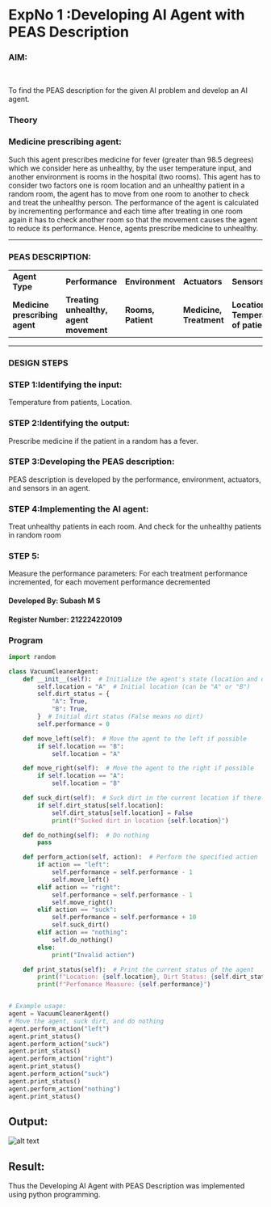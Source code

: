 
<h1>ExpNo 1 :Developing AI Agent with PEAS Description</h1>
<h3>AIM:</h3>
<br>
<p>To find the PEAS description for the given AI problem and develop an AI agent.</p>
<h3>Theory</h3>
<h3>Medicine prescribing agent:</h3>
<p>Such this agent prescribes medicine for fever (greater than 98.5 degrees) which we consider here as unhealthy, by the user temperature input, and another environment is rooms in the hospital (two rooms). This agent has to consider two factors one is room location and an unhealthy patient in a random room, the agent has to move from one room to another to check and treat the unhealthy person. The performance of the agent is calculated by incrementing performance and each time after treating in one room again it has to check another room so that the movement causes the agent to reduce its performance. Hence, agents prescribe medicine to unhealthy.</p>
<hr>
<h3>PEAS DESCRIPTION:</h3>
<table>
  <tr>
    <td><strong>Agent Type</strong></td>
    <td><strong>Performance</strong></td>
     <td><strong>Environment</strong></td>
    <td><strong>Actuators</strong></td>
    <td><strong>Sensors</strong></td>
  </tr>
    <tr>
    <td><strong>Medicine prescribing agent</strong></td>
    <td><strong>Treating unhealthy, agent movement</strong></td>
     <td><strong>Rooms, Patient</strong></td>
    <td><strong>Medicine, Treatment</strong></td>
    <td><strong>Location, Temperature of patient</strong></td>
  </tr>
</table>
<hr>
<H3>DESIGN STEPS</H3>
<h3>STEP 1:Identifying the input:</h3>
<p>Temperature from patients, Location.</p>
<h3>STEP 2:Identifying the output:</h3>
<p>Prescribe medicine if the patient in a random has a fever.</p>
<h3>STEP 3:Developing the PEAS description:</h3>
<p>PEAS description is developed by the performance, environment, actuators, and sensors in an agent.</p>
<h3>STEP 4:Implementing the AI agent:</h3>
<p>Treat unhealthy patients in each room. And check for the unhealthy patients in random room</p>
<h3>STEP 5:</h3>
<p>Measure the performance parameters: For each treatment performance incremented, for each movement performance decremented</p>

<h4>Developed By: Subash M S</h4>
<h4>Register Number: 212224220109</h4>
<h3>Program</h3>

```python
import random

class VacuumCleanerAgent:
    def __init__(self):  # Initialize the agent's state (location and dirt status)
        self.location = "A"  # Initial location (can be "A" or "B")
        self.dirt_status = {
            "A": True,
            "B": True,
        }  # Initial dirt status (False means no dirt)
        self.performance = 0

    def move_left(self):  # Move the agent to the left if possible
        if self.location == "B":
            self.location = "A"

    def move_right(self):  # Move the agent to the right if possible
        if self.location == "A":
            self.location = "B"

    def suck_dirt(self):  # Suck dirt in the current location if there is dirt
        if self.dirt_status[self.location]:
            self.dirt_status[self.location] = False
            print(f"Sucked dirt in location {self.location}")

    def do_nothing(self):  # Do nothing
        pass

    def perform_action(self, action):  # Perform the specified action
        if action == "left":
            self.performance = self.performance - 1
            self.move_left()
        elif action == "right":
            self.performance = self.performance - 1
            self.move_right()
        elif action == "suck":
            self.performance = self.performance + 10
            self.suck_dirt()
        elif action == "nothing":
            self.do_nothing()
        else:
            print("Invalid action")

    def print_status(self):  # Print the current status of the agent
        print(f"Location: {self.location}, Dirt Status: {self.dirt_status}, ", end="")
        print(f"Perfomance Measure: {self.performance}")


# Example usage:
agent = VacuumCleanerAgent()
# Move the agent, suck dirt, and do nothing
agent.perform_action("left")
agent.print_status()
agent.perform_action("suck")
agent.print_status()
agent.perform_action("right")
agent.print_status()
agent.perform_action("suck")
agent.print_status()
agent.perform_action("nothing")
agent.print_status()
```

## Output:

![alt text](image.png)

## Result:

Thus the Developing AI Agent with PEAS Description was implemented using python programming.
